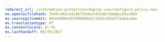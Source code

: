 ```yaml
---
redirect_url: /information-protection/deploy-use/configure-policy-new-label
ms.openlocfilehash: 7b45c48a11d1db754dea7d54dbfdda0ac65ec8b4
ms.sourcegitcommit: 04eb4990e2bf0004684221592cb93df35e6acebe
ms.translationtype: HT
ms.contentlocale: pl-PL
ms.lasthandoff: 06/30/2017
---
```

